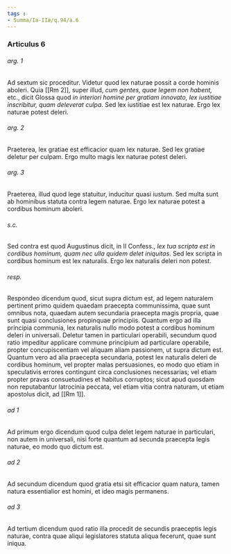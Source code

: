 ```yaml
---
tags : 
- Summa/Ia-IIæ/q.94/a.6
---
```


### Articulus 6

###### arg. 1
Ad sextum sic proceditur. Videtur quod lex naturae possit a corde hominis aboleri. Quia [[Rm 2]], super illud, *cum gentes, quae legem non habent,* etc., dicit Glossa quod *in interiori homine per gratiam innovato, lex iustitiae inscribitur, quam deleverat culpa*. Sed lex iustitiae est lex naturae. Ergo lex naturae potest deleri.

###### arg. 2
Praeterea, lex gratiae est efficacior quam lex naturae. Sed lex gratiae deletur per culpam. Ergo multo magis lex naturae potest deleri.

###### arg. 3
Praeterea, illud quod lege statuitur, inducitur quasi iustum. Sed multa sunt ab hominibus statuta contra legem naturae. Ergo lex naturae potest a cordibus hominum aboleri.

###### s.c.
Sed contra est quod Augustinus dicit, in II Confess., *lex tua scripta est in cordibus hominum, quam nec ulla quidem delet iniquitas*. Sed lex scripta in cordibus hominum est lex naturalis. Ergo lex naturalis deleri non potest.

###### resp.
Respondeo dicendum quod, sicut supra dictum est, ad legem naturalem pertinent primo quidem quaedam praecepta communissima, quae sunt omnibus nota, quaedam autem secundaria praecepta magis propria, quae sunt quasi conclusiones propinquae principiis. Quantum ergo ad illa principia communia, lex naturalis nullo modo potest a cordibus hominum deleri in universali. Deletur tamen in particulari operabili, secundum quod ratio impeditur applicare commune principium ad particulare operabile, propter concupiscentiam vel aliquam aliam passionem, ut supra dictum est. Quantum vero ad alia praecepta secundaria, potest lex naturalis deleri de cordibus hominum, vel propter malas persuasiones, eo modo quo etiam in speculativis errores contingunt circa conclusiones necessarias; vel etiam propter pravas consuetudines et habitus corruptos; sicut apud quosdam non reputabantur latrocinia peccata, vel etiam vitia contra naturam, ut etiam apostolus dicit, ad [[Rm 1]].

###### ad 1
Ad primum ergo dicendum quod culpa delet legem naturae in particulari, non autem in universali, nisi forte quantum ad secunda praecepta legis naturae, eo modo quo dictum est.

###### ad 2
Ad secundum dicendum quod gratia etsi sit efficacior quam natura, tamen natura essentialior est homini, et ideo magis permanens.

###### ad 3
Ad tertium dicendum quod ratio illa procedit de secundis praeceptis legis naturae, contra quae aliqui legislatores statuta aliqua fecerunt, quae sunt iniqua.

